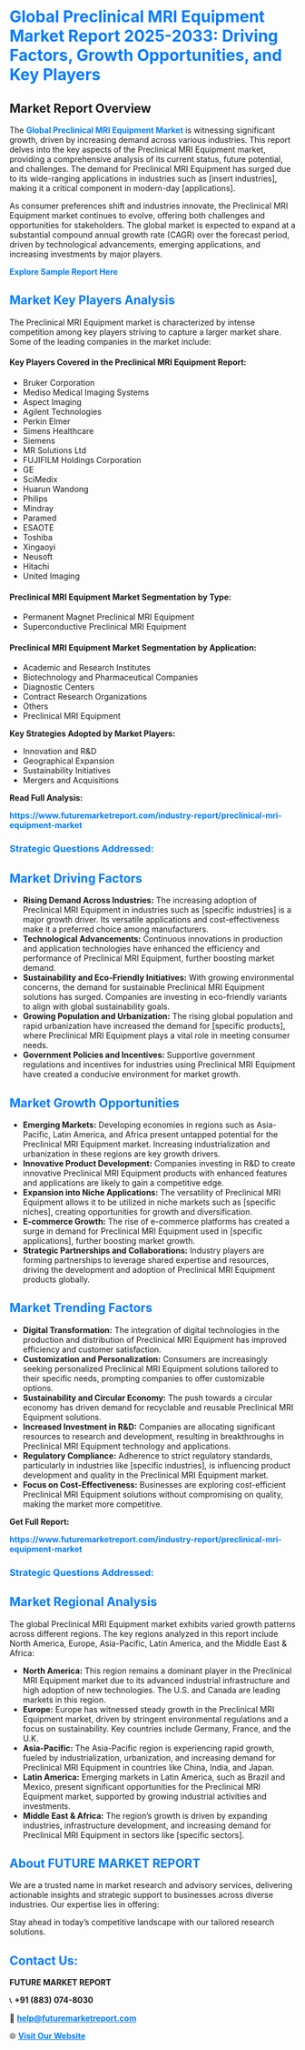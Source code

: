 <h1 style="color: #007BFF;">Global Preclinical MRI Equipment Market Report 2025-2033: Driving Factors, Growth Opportunities, and Key Players</h1>

<section id="overview">
<h2>Market Report Overview</h2>
<p>The <a href="https://www.futuremarketreport.com/industry-report/preclinical-mri-equipment-market" style="color: #007BFF; text-decoration: none;"><strong>Global Preclinical MRI Equipment Market</strong></a> is witnessing significant growth, driven by increasing demand across various industries. This report delves into the key aspects of the Preclinical MRI Equipment market, providing a comprehensive analysis of its current status, future potential, and challenges. The demand for Preclinical MRI Equipment has surged due to its wide-ranging applications in industries such as [insert industries], making it a critical component in modern-day [applications].</p>
<p>As consumer preferences shift and industries innovate, the Preclinical MRI Equipment market continues to evolve, offering both challenges and opportunities for stakeholders. The global market is expected to expand at a substantial compound annual growth rate (CAGR) over the forecast period, driven by technological advancements, emerging applications, and increasing investments by major players.</p>
</section>

<section id="overview">
<p><a href="https://www.futuremarketreport.com/request-sample/reportId=124925" style="color: #007BFF; text-decoration: none;"><strong>Explore Sample Report Here</strong></a></p>
</section>

<section id="key-players">
<h2 style="color: #007BFF;">Market Key Players Analysis</h2>
<p>The Preclinical MRI Equipment market is characterized by intense competition among key players striving to capture a larger market share. Some of the leading companies in the market include:</p>
<h4>Key Players Covered in the Preclinical MRI Equipment Report:</h4>
<ul><li>Bruker Corporation</li><li>Mediso Medical Imaging Systems</li><li>Aspect Imaging</li><li>Agilent Technologies</li><li>Perkin Elmer</li><li>Simens Healthcare</li><li>Siemens</li><li>MR Solutions Ltd</li><li>FUJIFILM Holdings Corporation</li><li>GE</li><li>SciMedix</li><li>Huarun Wandong</li><li>Philips</li><li>Mindray</li><li>Paramed</li><li>ESAOTE</li><li>Toshiba</li><li>Xingaoyi</li><li>Neusoft</li><li>Hitachi</li><li>United Imaging</li></ul>
<h4>Preclinical MRI Equipment Market Segmentation by Type:</h4>
<ul><li>Permanent Magnet Preclinical MRI Equipment</li><li>Superconductive Preclinical MRI Equipment</li></ul>

<h4>Preclinical MRI Equipment Market Segmentation by Application:</h4>
<ul><li>Academic and Research Institutes</li><li>Biotechnology and Pharmaceutical Companies</li><li>Diagnostic Centers</li><li>Contract Research Organizations</li><li>Others</li><li>Preclinical MRI Equipment</li></ul>
<p><strong>Key Strategies Adopted by Market Players:</strong></p>
<ul>
<li>Innovation and R&D</li>
<li>Geographical Expansion</li>
<li>Sustainability Initiatives</li>
<li>Mergers and Acquisitions</li>
</ul>
</section>

<section>
<p><strong>Read Full Analysis: </strong></p><a href="https://www.futuremarketreport.com/industry-report/preclinical-mri-equipment-market" style="color: #007BFF; text-decoration: none;"><strong>https://www.futuremarketreport.com/industry-report/preclinical-mri-equipment-market</strong></a>
<h3 style="color: #007BFF;">Strategic Questions Addressed:</h3>
</section>

<section id="driving-factors">
<h2 style="color: #007BFF;">Market Driving Factors</h2>
<ul>
<li><strong>Rising Demand Across Industries:</strong> The increasing adoption of Preclinical MRI Equipment in industries such as [specific industries] is a major growth driver. Its versatile applications and cost-effectiveness make it a preferred choice among manufacturers.</li>
<li><strong>Technological Advancements:</strong> Continuous innovations in production and application technologies have enhanced the efficiency and performance of Preclinical MRI Equipment, further boosting market demand.</li>
<li><strong>Sustainability and Eco-Friendly Initiatives:</strong> With growing environmental concerns, the demand for sustainable Preclinical MRI Equipment solutions has surged. Companies are investing in eco-friendly variants to align with global sustainability goals.</li>
<li><strong>Growing Population and Urbanization:</strong> The rising global population and rapid urbanization have increased the demand for [specific products], where Preclinical MRI Equipment plays a vital role in meeting consumer needs.</li>
<li><strong>Government Policies and Incentives:</strong> Supportive government regulations and incentives for industries using Preclinical MRI Equipment have created a conducive environment for market growth.</li>
</ul>
</section>

<section id="growth-opportunities">
<h2 style="color: #007BFF;">Market Growth Opportunities</h2>
<ul>
<li><strong>Emerging Markets:</strong> Developing economies in regions such as Asia-Pacific, Latin America, and Africa present untapped potential for the Preclinical MRI Equipment market. Increasing industrialization and urbanization in these regions are key growth drivers.</li>
<li><strong>Innovative Product Development:</strong> Companies investing in R&D to create innovative Preclinical MRI Equipment products with enhanced features and applications are likely to gain a competitive edge.</li>
<li><strong>Expansion into Niche Applications:</strong> The versatility of Preclinical MRI Equipment allows it to be utilized in niche markets such as [specific niches], creating opportunities for growth and diversification.</li>
<li><strong>E-commerce Growth:</strong> The rise of e-commerce platforms has created a surge in demand for Preclinical MRI Equipment used in [specific applications], further boosting market growth.</li>
<li><strong>Strategic Partnerships and Collaborations:</strong> Industry players are forming partnerships to leverage shared expertise and resources, driving the development and adoption of Preclinical MRI Equipment products globally.</li>
</ul>
</section>

<section id="trending-factors">
<h2 style="color: #007BFF;">Market Trending Factors</h2>
<ul>
<li><strong>Digital Transformation:</strong> The integration of digital technologies in the production and distribution of Preclinical MRI Equipment has improved efficiency and customer satisfaction.</li>
<li><strong>Customization and Personalization:</strong> Consumers are increasingly seeking personalized Preclinical MRI Equipment solutions tailored to their specific needs, prompting companies to offer customizable options.</li>
<li><strong>Sustainability and Circular Economy:</strong> The push towards a circular economy has driven demand for recyclable and reusable Preclinical MRI Equipment solutions.</li>
<li><strong>Increased Investment in R&D:</strong> Companies are allocating significant resources to research and development, resulting in breakthroughs in Preclinical MRI Equipment technology and applications.</li>
<li><strong>Regulatory Compliance:</strong> Adherence to strict regulatory standards, particularly in industries like [specific industries], is influencing product development and quality in the Preclinical MRI Equipment market.</li>
<li><strong>Focus on Cost-Effectiveness:</strong> Businesses are exploring cost-efficient Preclinical MRI Equipment solutions without compromising on quality, making the market more competitive.</li>
</ul>
</section>

<section>
<p><strong>Get Full Report: </strong></p><a href="https://www.futuremarketreport.com/industry-report/preclinical-mri-equipment-market" style="color: #007BFF; text-decoration: none;"><strong>https://www.futuremarketreport.com/industry-report/preclinical-mri-equipment-market</strong></a>
<h3 style="color: #007BFF;">Strategic Questions Addressed:</h3>
</section>


<section id="regional-analysis">
<h2 style="color: #007BFF;">Market Regional Analysis</h2>
<p>The global Preclinical MRI Equipment market exhibits varied growth patterns across different regions. The key regions analyzed in this report include North America, Europe, Asia-Pacific, Latin America, and the Middle East & Africa:</p>
<ul>
<li><strong>North America:</strong> This region remains a dominant player in the Preclinical MRI Equipment market due to its advanced industrial infrastructure and high adoption of new technologies. The U.S. and Canada are leading markets in this region.</li>
<li><strong>Europe:</strong> Europe has witnessed steady growth in the Preclinical MRI Equipment market, driven by stringent environmental regulations and a focus on sustainability. Key countries include Germany, France, and the U.K.</li>
<li><strong>Asia-Pacific:</strong> The Asia-Pacific region is experiencing rapid growth, fueled by industrialization, urbanization, and increasing demand for Preclinical MRI Equipment in countries like China, India, and Japan.</li>
<li><strong>Latin America:</strong> Emerging markets in Latin America, such as Brazil and Mexico, present significant opportunities for the Preclinical MRI Equipment market, supported by growing industrial activities and investments.</li>
<li><strong>Middle East & Africa:</strong> The region’s growth is driven by expanding industries, infrastructure development, and increasing demand for Preclinical MRI Equipment in sectors like [specific sectors].</li>
</ul>
</section>

<footer>
<h2 style="color: #007BFF;">About FUTURE MARKET REPORT</h2>
<p>We are a trusted name in market research and advisory services, delivering actionable insights and strategic support to businesses across diverse industries. Our expertise lies in offering:</p>

<p>Stay ahead in today’s competitive landscape with our tailored research solutions.</p>

<h2 style="color: #007BFF;">Contact Us:</h2>
<p><strong>FUTURE MARKET REPORT</strong></p>
<p>📞 <strong>+91 (883) 074-8030</strong></p>
<p>📧 <strong><a href="mailto:help@futuremarketreport.com" style="color: #007BFF;">help@futuremarketreport.com</a></strong></p>
<p>🌐 <strong><a href="https://www.futuremarketreport.com/" style="color: #007BFF;">Visit Our Website</a></strong></p>
</footer>